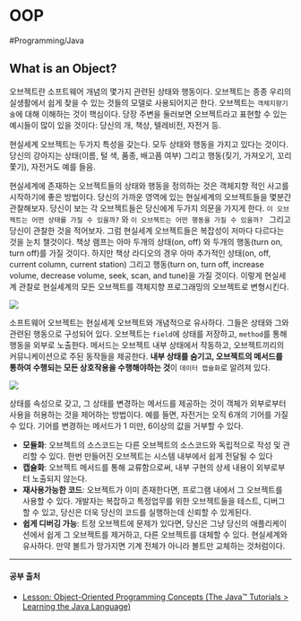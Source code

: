 # OOP
#Programming/Java


## What is an Object?
오브젝트란 소프트웨어 개념의 몇가지 관련된 상태와 행동이다.
오브젝트는 종종 우리의 실생활에서 쉽게 찾을 수 있는 것들의 모델로 사용되어지곤 한다.
오브젝트는 `객체지향기술`에 대해 이해하는 것이 핵심이다. 당장 주변을 둘러보면 오브젝트라고 표현할 수 있는 예시들이 많이 있을 것이다: 당신의 개, 책상, 텔레비전, 자전거 등.

현실세계 오브젝트는 두가지 특성을 갖는다. 모두 상태와 행동을 가지고 있다는 것이다.
당신의 강아지는 상태(이름, 털 색,  품종, 배고픔 여부) 그리고 행동(짖기, 가져오기, 꼬리 쫓기), 자전거도 예를 들음.

현실세계에 존재하는 오브젝트들의 상태와 행동을 정의하는 것은 객체지향 적인 사고를 시작하기에 좋은 방법이다.
당신의 가까운 영역에 있는 현실세계의 오브젝트들을 몇분간 관찰해보자. 당신이 보는 각 오브젝트들은 당신에게 두가지 의문을 가지게 한다. `이 오브젝트는 어떤 상태를 가질 수 있을까?` 와 `이 오브젝트는 어떤 행동을 가질 수 있을까? `
그리고 당신이 관찰한 것을 적어보자. 그럼 현실세계 오브젝트들은 복잡성이 저마다 다르다는 것을 눈치 챌것이다.
책상 램프는 아마 두개의 상태(on, off) 와 두개의 행동(turn on, turn off)를 가질 것이다. 하지만 책상 라디오의 경우 아마 추가적인 상태(on, off, current column, current station) 그리고 행동(turn on, turn off, increase volume, decrease volume, seek, scan, and tune)을 가질 것이다.
이렇게 현실세계 관찰로 현실세계의 모든 오브젝트를 객체지향 프로그래밍의 오브젝트로 변형시킨다.

![](https://docs.oracle.com/javase/tutorial/figures/java/concepts-object.gif)



소프트웨어 오브젝트는 현실세계 오브젝트와 개념적으로 유사하다. 그들은 상태와 그와 관련된 행동으로 구성되어 있다. 오브젝트는 `field`에 상태를 저장하고,  `method`를 통해 행동을 외부로 노출한다. 메서드는 오브젝트 내부 상태에서 작동하고, 오브젝트끼리의 커뮤니케이션으로 주된 동작들을 제공한다. **내부 상태를 숨기고, 오브젝트의 메서드를 통하여 수행되는 모든 상호작용을 수행해야하는 것**이 `데이터 캡슐화`로 알려져 있다.

![](https://docs.oracle.com/javase/tutorial/figures/java/concepts-bicycleObject.gif)

상태를 속성으로 갖고, 그 상태를 변경하는 메서드를 제공하는 것이 객체가 외부로부터 사용을 허용하는 것을 제어하는 방법이다.
예를 들면, 자전거는 오직 6개의 기어를 가질 수 있다. 기어를 변경하는 메서드가 1 미만, 6이상의 값을 거부할 수 있다.

* **모듈화**: 오브젝트의 소스코드는 다른 오브젝트의 소스코드와 독립적으로 작성 및 관리할 수 있다. 한번 만들어진 오브젝트는 시스템 내부에서 쉽게 전달될 수 있다
* **캡슐화**: 오브젝트 메서드를 통해 교류함으로써, 내부 구현의 상세 내용이 외부로부터 노출되지 않는다.
* **재사용가능한 코드**: 오브젝트가 이미 존재한다면, 프로그램 내에서 그 오브젝트를 사용할 수 있다. 개발자는 복잡하고 특정업무를 위한 오브젝트들을 테스트, 디버그 할 수 있고, 당신은 더욱 당신의 코드를 실행하는데 신뢰할 수 있게된다.
* **쉽게 디버깅 가능**: 트정 오브젝트에 문제가 있다면, 당신은 그냥 당신의 애플리케이션에서 쉽게 그 오브젝트를 제거하고, 다른 오브젝트를 대체할 수 있다. 현실세계와 유사하다. 만약 볼트가 망가지면 기계 전체가 아니라 볼트만 교체하는 것처럼이다.




- - - -
#### 공부 출처
* [Lesson: Object-Oriented Programming Concepts (The Java™ Tutorials > Learning the Java Language)](https://docs.oracle.com/javase/tutorial/java/concepts/index.html)